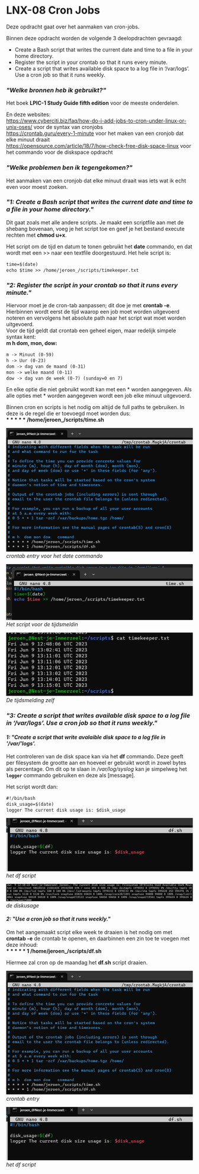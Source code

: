 # LNX-08 Cron Jobs

Deze opdracht gaat over het aanmaken van cron-jobs.

Binnen deze opdracht worden de volgende 3 deelopdrachten gevraagd:

- Create a Bash script that writes the current date and time to a file in your home directory.
- Register the script in your crontab so that it runs every minute.
- Create a script that writes available disk space to a log file in ‘/var/logs’. Use a cron job so that it runs weekly.

### *"Welke bronnen heb ik gebruikt?"*
Het boek **LPIC-1 Study Guide fifth edition** voor de meeste onderdelen.  

En deze websites:  
https://www.cyberciti.biz/faq/how-do-i-add-jobs-to-cron-under-linux-or-unix-oses/ voor de syntax van cronjobs   
https://crontab.guru/every-1-minute voor het maken van een cronjob dat elke minuut draait  
https://opensource.com/article/18/7/how-check-free-disk-space-linux voor het commando voor de diskspace opdracht


### *"Welke problemen ben ik tegengekomen?"*
Het aanmaken van een cronjob dat elke minuut draait was iets wat ik echt even voor moest zoeken. 

### *"1: Create a Bash script that writes the current date and time to a file in your home directory."*

Dit gaat zoals met alle andere scripts. Je maakt een scriptfile aan met de shebang bovenaan, voeg je het script toe en geef je het bestand execute rechten met **chmod u+x**.

Het script om de tijd en datum te tonen gebruikt het **date** commando, en dat wordt met een \>\> naar een textfile doorgestuurd. 
Het hele script is: 
```
time=$(date)  
echo $time >> /home/jeroen_/scripts/timekeeper.txt
```




### *"2: Register the script in your crontab so that it runs every minute."* 

Hiervoor moet je de cron-tab aanpassen; dit doe je met **crontab -e**.  
Hierbinnen wordt eerst de tijd waarop een job moet worden uitgevoerd noteren en vervolgens het absolute path naar het script wat moet worden uitgevoerd.  
Voor de tijd geldt dat crontab een geheel eigen, maar redelijk simpele syntax kent:  
**m h dom, mon, dow:**  

```
m -> Minuut (0-59)
h -> Uur (0-23)
dom -> dag van de maand (0-31)
mon -> welke maand (0-11)
dow -> dag van de week (0-7) (sunday=0 en 7)
```
En elke optie die niet gebruikt wordt kan met een * worden aangegeven. Als alle opties met \* worden aangegeven wordt een job elke minuut uitgevoerd.

Binnen cron en scripts is het nodig om altijd de full paths te gebruiken. 
In deze is de regel die er toevoegd moet worden dus:  
**\* \* \* \* \* /home/jeroen_/scripts/time.sh**

![Het crontab](/00_includes/linux/crontab_time.png)
*crontab entry voor het date commando*

![Het script](/00_includes/linux/time_sh.png)
*Het script voor de tijdsmeldin*

![De tijds melding](/00_includes/linux/time_log.png)
*De tijdsmelding zelf*

### *"3: Create a script that writes available disk space to a log file in ‘/var/logs’. Use a cron job so that it runs weekly."* 

#### *1: "Create a script that write avalaible disk space to a log file in '/var/'logs'.*
Het controleren van de disk space kan via het **df** commando. Deze geeft per filesystem de grootte aan en hoeveel er gebruikt wordt in zowel bytes als percentage.
Om dit op te slaan in */var/log/syslog* kan je simpelweg het **```logger```** commando gebruiken en deze als [message].

Het script wordt dan:
```
#!/bin/bash
disk_usage=$(date)
logger The current disk usage is: $disk_usage 
```

![Het script](/00_includes/linux/df_sh.png)
*het df script*  

![De output van het df script](/00_includes/linux/disksize.png)
*de diskusage*

#### *2: "Use a cron job so that it runs weekly."*

Om het aangemaakt script elke week te draaien is het nodig om met **crontab -e** de crontab te openen, en daarbinnen een zin toe te voegen met deze inhoud:  
**\* \* \* \* \* 1 /home/jeroen_/scripts/df.sh**

Hiermee zal cron op de maandag het **df.sh** script draaien.


![crontab entry](/00_includes/linux/crontab_time.png)  
*crontab entry*  


![de output](/00_includes/linux/df_sh.png)  
*het df script*